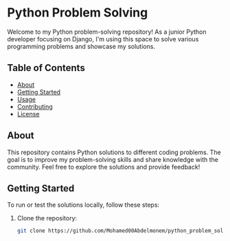 # Python Problem Solving

Welcome to my Python problem-solving repository! As a junior Python developer focusing on Django, I'm using this space to solve various programming problems and showcase my solutions.

## Table of Contents

- [About](#about)
- [Getting Started](#getting-started)
- [Usage](#usage)
- [Contributing](#contributing)
- [License](#license)

## About

This repository contains Python solutions to different coding problems. The goal is to improve my problem-solving skills and share knowledge with the community. Feel free to explore the solutions and provide feedback!

## Getting Started

To run or test the solutions locally, follow these steps:

1. Clone the repository:

   ```bash
   git clone https://github.com/Mohamed00Abdelmonem/python_problem_solving.git
